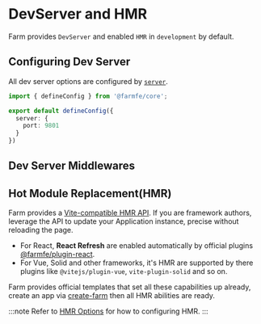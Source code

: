 # DevServer and HMR
Farm provides `DevServer` and enabled `HMR` in `development` by default.

## Configuring Dev Server
All dev server options are configured by [`server`](/docs/config/dev-server).

```ts
import { defineConfig } from '@farmfe/core';

export default defineConfig({
  server: {
    port: 9801
  }
})
```

## Dev Server Middlewares


## Hot Module Replacement(HMR)
Farm provides a [Vite-compatible HMR API](/docs/api/hmr-api). If you are framework authors, leverage the API to update your Application instance, precise without reloading the page.

* For React, **React Refresh** are enabled automatically by official plugins [@farmfe/plugin-react](/docs/plugins/official-plugins/react).
* For Vue, Solid and other frameworks, it's HMR are supported by there plugins like `@vitejs/plugin-vue`, `vite-plugin-solid` and so on.

Farm provides official templates that set all these capabilities up already, create an app via [create-farm](/docs/quick-start) then all HMR abilities are ready.

:::note
Refer to [HMR Options](/docs/config/dev-server#hmr) for how to configuring HMR.
:::